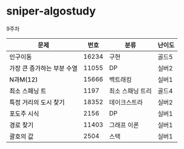 # sniper-algostudy

9주차

| 문제                                                         | 번호  | 분류             | 난이도 |
| ------------------------------------------------------------ | ----- | ---------------- | ------ |
| <a href="https://www.acmicpc.net/problem/16234" style="text-decoration:none; color: black">인구이동</a> | 16234 | 구현             | 골드5  |
| <a href="https://www.acmicpc.net/problem/11055" style="text-decoration:none; color: black">가장 큰 증가하는 부분 수열</a> | 11055 | DP               | 실버2  |
| <a href="https://www.acmicpc.net/problem/15666" style="text-decoration:none; color: black">N과M(12)</a> | 15666 | 백트래킹         | 실버1  |
| <a href="" style="text-decoration:none; color: black">최소 스패닝 트</a> | 1197  | 최소 스패닝 트리 | 골드4  |
| <a href="https://www.acmicpc.net/problem/18352" style="text-decoration:none; color: black">특정 거리의 도시 찾기</a> | 18352 | 데이크스트라     | 실버2  |
| <a href="https://www.acmicpc.net/problem/2156" style="text-decoration:none; color: black">포도주 시식</a> | 2156  | DP               | 실버1  |
| <a href="https://www.acmicpc.net/problem/11403" style="text-decoration:none; color: black">경로 찾기</a> | 11403 | 그래프 이론      | 실버1  |
| <a href="https://www.acmicpc.net/problem/2504" style="text-decoration:none; color: black">괄호의 값</a> | 2504  | 스택             | 실버1  |

